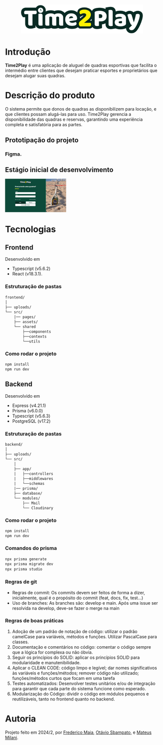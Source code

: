 <div align="center">
  <img src="./frontend/src/assets/logo-README.png" width="400" />
</div>


# Introdução

**Time2Play** é uma aplicação de aluguel de quadras esportivas que facilita o intermédio entre clientes que desejam praticar esportes e proprietários que desejam alugar suas quadras.

# Descrição do produto

O sistema permite que donos de quadras as disponibilizem para locação, e que clientes possam alugá-las para uso. Time2Play gerencia a disponibilidade das quadras e reservas, garantindo uma experiência completa e satisfatória para as partes.

## Prototipação do projeto

### Figma.

## Estágio inicial de desenvolvimento

<img src="./frontend/src/assets/estagioInicial.png" width="200" style="display: block;"/>

# Tecnologias

## Frontend

Desenvolvido em 
- Typescript (v5.6.2)
- React (v18.3.1).

### Estruturação de pastas

```
frontend/
│
├── uploads/
└── src/
    |── pages/
    ├── assets/
    └── shared
        ├──components
        ├──contexts
        └──utils
```

### Como rodar o projeto
```
npm install
npm run dev
```

## Backend

Desenvolvido em 
- Express (v4.21.1)
- Prisma (v6.0.0)
- Typescript (v5.6.3)
- PostgreSQL (v17.2)

### Estruturação de pastas

```
backend/
│
├── uploads/
└── src/
    │
    ├── app/
    |   ├──controllers
    |   ├──middlewares
    |   └──schemas
    |── prisma/
    ├── database/
    └── modules/
        ├── Mail
        └── Cloudinary
```

### Como rodar o projeto
```
npm install
npm run dev
```

### Comandos do prisma
```bash
npx prisma generate
npx prisma migrate dev
npx prisma studio
```


### Regras de git

- Regras de commit: Os commits devem ser feitos de forma a dizer, inicialmente, qual é o propósito do commit (feat, docs, fix, test...)
- Uso de branches: As branches são: develop e main. Após uma issue ser resolvida na develop, deve-se fazer o merge na main

### Regras de boas práticas

1.  Adoção de um padrão de notação de código: utilizar o padrão camelCase para variáveis, métodos e funções. Utilizar PascalCase para classes.
2. Documentação e comentários no código: comentar o código sempre que a lógica for complexa ou não óbvia.
3. Seguir os princípios do SOLID: aplicar os princípios SOLID para modularidade e manutenibilidade.
4. Aplicar o CLEAN CODE: código limpo e legível; dar nomes significativos às variáveis e funções/métodos; remover código não utilizado; funções/métodos curtos que focam em uma tarefa
5. Testes automatizados: Desenvolver testes unitários e/ou de integração para garantir que cada parte do sistema funcione como esperado.
6. Modularização do Código: dividir o código em módulos pequenos e reutilizáveis, tanto no frontend quanto no backend.

# Autoria

Projeto feito em 2024/2, por [Frederico Maia](https://github.com/fredmaia), [Otávio Sbampato](https://github.com/otaviosbampato/), e [Mateus Milani](https://github.com/milanimateus).